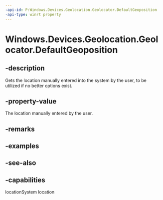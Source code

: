 ```yaml
---
-api-id: P:Windows.Devices.Geolocation.Geolocator.DefaultGeoposition
-api-type: winrt property
---
```


<!-- Property syntax
public Windows.Foundation.IReference<Windows.Devices.Geolocation.BasicGeoposition> DefaultGeoposition { get;  set; }
-->

# Windows.Devices.Geolocation.Geolocator.DefaultGeoposition

## -description
Gets the location manually entered into the system by the user, to be utilized if no better options exist.

## -property-value
The location manually entered by the user.

## -remarks

## -examples

## -see-also


## -capabilities
locationSystem
location
